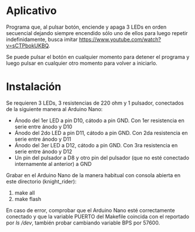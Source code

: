 # Aplicativo

Programa que, al pulsar botón, enciende y apaga 3 LEDs en orden secuencial dejando siempre encendido sólo uno de ellos para luego repetir indefinidamente, busca imitar https://www.youtube.com/watch?v=sCTPbokUKBQ.

Se puede pulsar el botón en cualquier momento para detener el programa y luego pulsar en cualquier otro momento para volver a iniciarlo.

# Instalación

Se requieren 3 LEDs, 3 resistencias de 220 ohm y 1 pulsador, conectados de la siguiente manera al Arduino Nano:
- Ánodo del 1er LED a pin D10, cátodo a pin GND. Con 1er resistencia en serie entre ánodo y D10
- Ánodo del 2do LED a pin D11, cátodo a pin GND. Con 2da resistencia en serie entre ánodo y D11
- Ánodo del 3er LED a D12, cátodo a pin GND. Con 3ra resistencia en serie entre ánodo y D12
- Un pin del pulsador a D8 y otro pin del pulsador (que no esté conectado internamente al anterior) a GND

Grabar en el Arduino Nano de la manera habitual con consola abierta en este directorio (knight_rider):
1. make all
2. make flash

En caso de error, comprobar que el Arduino Nano esté correctamente conectado y que la variable PUERTO del Makefile coincida con el reportado por _ls /dev_, también probar cambiando variable BPS por 57600.
